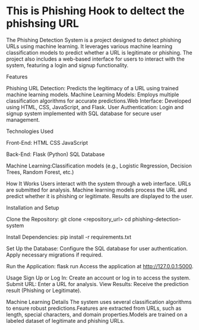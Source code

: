 # This is Phishing Hook to deltect the phishsing URL 

The Phishing Detection System is a project designed to detect phishing URLs using machine learning. It leverages various machine learning classification models to predict whether a URL is legitimate or phishing. The project also includes a web-based interface for users to interact with the system, featuring a login and signup functionality.

Features

Phishing URL Detection: Predicts the legitimacy of a URL using trained machine learning models.
Machine Learning Models: Employs multiple classification algorithms for accurate predictions.Web Interface: Developed using HTML, CSS, JavaScript, and Flask.
User Authentication: Login and signup system implemented with SQL database for secure user management.

Technologies Used

Front-End:
HTML
CSS
JavaScript

Back-End:
Flask (Python)
SQL Database

Machine Learning:Classification models (e.g., Logistic Regression, Decision Trees, Random Forest, etc.)

How It Works
Users interact with the system through a web interface.
URLs are submitted for analysis.
Machine learning models process the URL and predict whether it is phishing or legitimate.
Results are displayed to the user.

Installation and Setup

Clone the Repository:
git clone <repository_url>
cd phishing-detection-system

Install Dependencies:
pip install -r requirements.txt

Set Up the Database:
Configure the SQL database for user authentication.
Apply necessary migrations if required.

Run the Application:
flask run
Access the application at http://127.0.0.1:5000.

Usage
Sign Up or Log In: Create an account or log in to access the system.
Submit URL: Enter a URL for analysis.
View Results: Receive the prediction result (Phishing or Legitimate).

Machine Learning Details
The system uses several classification algorithms to ensure robust predictions.Features are extracted from URLs, such as length, special characters, and domain properties.Models are trained on a labeled dataset of legitimate and phishing URLs.
